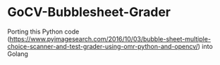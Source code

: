 # GoCV-Bubblesheet-Grader

Porting this Python code (https://www.pyimagesearch.com/2016/10/03/bubble-sheet-multiple-choice-scanner-and-test-grader-using-omr-python-and-opencv/) into Golang 
